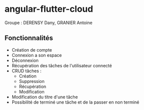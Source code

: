 # angular-flutter-cloud

Groupe : DERENSY Dany, GRANIER Antoine

## Fonctionnalités
- Création de compte
- Connexion a son espace
- Déconnexion
- Récupération des tâches de l'utilisateur connecté
- CRUD tâches :
  - Création
  - Suppression
  - Récupération
  - Modification
- Modification du titre d'une tâche
- Possibilité de terminé une tâche et de la passer en non terminé
